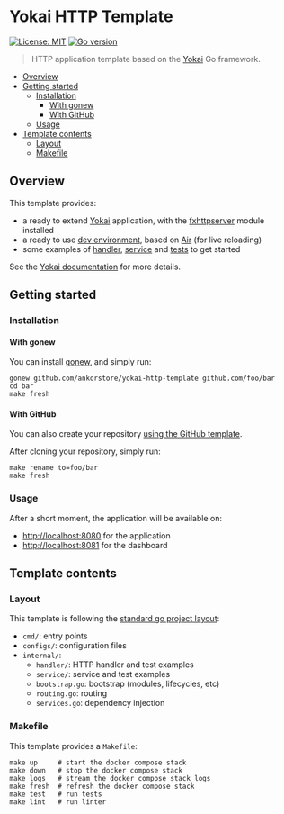 # Yokai HTTP Template

[![License: MIT](https://img.shields.io/badge/License-MIT-blue.svg)](https://opensource.org/licenses/MIT)
[![Go version](https://img.shields.io/badge/Go-1.20-blue)](https://go.dev/)

> HTTP application template based on the [Yokai](https://github.com/ankorstore/yokai) Go framework.

<!-- TOC -->
* [Overview](#overview)
* [Getting started](#getting-started)
  * [Installation](#installation)
    * [With gonew](#with-gonew)
    * [With GitHub](#with-github)
  * [Usage](#usage)
* [Template contents](#template-contents)
  * [Layout](#layout)
  * [Makefile](#makefile)
<!-- TOC -->

## Overview

This template provides:

- a ready to extend [Yokai](https://github.com/ankorstore/yokai) application, with the [fxhttpserver](https://github.com/ankorstore/yokai/tree/main/fxhttpserver) module installed
- a ready to use [dev environment](docker-compose.yaml), based on [Air](https://github.com/cosmtrek/air) (for live reloading)
- some examples of [handler](internal/handler/welcome.go), [service](internal/service/welcome.go) and [tests](internal/handler/welcome_test.go) to get started

See the [Yokai documentation](https://ankorstore.github.io/yokai) for more details.

## Getting started

### Installation

#### With gonew

You can install [gonew](https://go.dev/blog/gonew), and simply run:

```shell
gonew github.com/ankorstore/yokai-http-template github.com/foo/bar
cd bar
make fresh
```

#### With GitHub

You can also create your repository [using the GitHub template](https://github.com/new?owner=ankorstore&template_name=yokai-http-template).

After cloning your repository, simply run:

```shell
make rename to=foo/bar
make fresh
```

### Usage

After a short moment, the application will be available on:
- [http://localhost:8080](http://localhost:8080) for the application
- [http://localhost:8081](http://localhost:8081) for the dashboard

## Template contents

### Layout

This template is following the [standard go project layout](https://github.com/golang-standards/project-layout):

- `cmd/`: entry points
- `configs/`: configuration files
- `internal/`:
  - `handler/`: HTTP handler and test examples
  - `service/`: service and test examples
  - `bootstrap.go`: bootstrap (modules, lifecycles, etc)
  - `routing.go`: routing
  - `services.go`: dependency injection

### Makefile

This template provides a `Makefile`:

```
make up     # start the docker compose stack
make down   # stop the docker compose stack
make logs   # stream the docker compose stack logs
make fresh  # refresh the docker compose stack
make test   # run tests
make lint   # run linter
```
